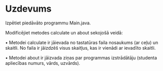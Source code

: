 # Uzdevums
Izpētiet piedāvāto programmu Main.java.

Modificējiet metodes calculate un about sekojošā veidā:

•	Metodei calculate ir jāievada no tastatūras faila nosaukums (ar ceļu) un skaitli. No faila ir jāizdzēš visus skaitļus, kas ir vienādi ar ievadīto skaitli. 

•	Metodei about ir jāizvada ziņas par programmas izstrādātāju (studenta apliecības numurs, vārds, uzvārds). 